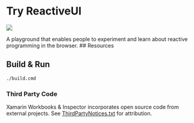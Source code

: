 # Try ReactiveUI

<a href="https://reactiveui.net/slack">
  <img src="https://img.shields.io/badge/chat-slack-blue.svg">
</a>
  
A playground that enables people to experiment and learn about reactive programming in the browser. ## Resources

## Build & Run

```bash
./build.cmd
```

### Third Party Code

Xamarin Workbooks & Inspector incorporates open source code from external
projects. See [ThirdPartyNotices.txt](ThirdPartyNotices.txt) for attribution.
